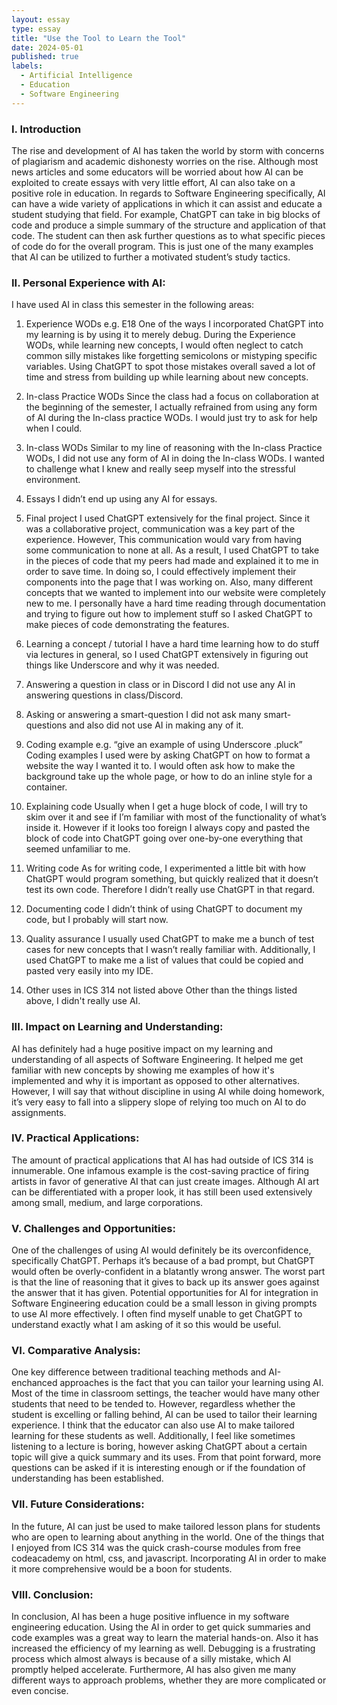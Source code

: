 ```yaml
---
layout: essay
type: essay
title: "Use the Tool to Learn the Tool"
date: 2024-05-01
published: true
labels:
  - Artificial Intelligence
  - Education
  - Software Engineering
---
```


### I. Introduction
The rise and development of AI has taken the world by storm with concerns of plagiarism and academic dishonesty worries on the rise. Although most news articles and some educators will be worried about how AI can be exploited to create essays with very little effort, AI can also take on a positive role in education. In regards to Software Engineering specifically, AI can have a wide variety of applications in which it can assist and educate a student studying that field. For example, ChatGPT can take in big blocks of code and produce a simple summary of the structure and application of that code. The student can then ask further questions as to what specific pieces of code do for the overall program. This is just one of the many examples that AI can be utilized to further a motivated student’s study tactics.  

### II. Personal Experience with AI:
I have used AI in class this semester in the following areas:

  1. Experience WODs e.g. E18
One of the ways I incorporated ChatGPT into my learning is by using it to merely debug. During the Experience WODs, while learning new concepts, I would often neglect to catch common silly mistakes like forgetting semicolons or mistyping specific variables. Using ChatGPT to spot those mistakes overall saved a lot of time and stress from building up while learning about new concepts.

  2. In-class Practice WODs
Since the class had a focus on collaboration at the beginning of the semester, I actually refrained from using any form of AI during the In-class practice WODs. I would just try to ask for help when I could.

  3. In-class WODs
Similar to my line of reasoning with the In-class Practice WODs, I did not use any form of AI in doing the In-class WODs. I wanted to challenge what I knew and really seep myself into the stressful environment.

  4. Essays
I didn’t end up using any AI for essays.

  5. Final project
I used ChatGPT extensively for the final project. Since it was a collaborative project, communication was a key part of the experience. However, This communication would vary from having some communication to none at all. As a result, I used ChatGPT to take in the pieces of code that my peers had made and explained it to me in order to save time. In doing so, I could effectively implement their components into the page that I was working on. Also, many different concepts that we wanted to implement into our website were completely new to me. I personally have a hard time reading through documentation and trying to figure out how to implement stuff so I asked ChatGPT to make pieces of code demonstrating the features.

  6. Learning a concept / tutorial
I have a hard time learning how to do stuff via lectures in general, so I used ChatGPT extensively in figuring out things like Underscore and why it was needed. 

  7. Answering a question in class or in Discord
I did not use any AI in answering questions in class/Discord.

  8. Asking or answering a smart-question
I did not ask many smart-questions and also did not use AI in making any of it.

  9. Coding example e.g. “give an example of using Underscore .pluck”
Coding examples I used were by asking ChatGPT on how to format a website the way I wanted it to. I would often ask how to make the background take up the whole page, or how to do an inline style for a container.

  10. Explaining code
Usually when I get a huge block of code, I will try to skim over it and see if I’m familiar with most of the functionality of what’s inside it. However if it looks too foreign I always copy and pasted the block of code into ChatGPT going over one-by-one everything that seemed unfamiliar to me. 

  11. Writing code
As for writing code, I experimented a little bit with how ChatGPT would program something, but quickly realized that it doesn’t test its own code. Therefore I didn’t really use ChatGPT in that regard.

  12. Documenting code
I didn’t think of using ChatGPT to document my code, but I probably will start now.

  13. Quality assurance 
I usually used ChatGPT to make me a bunch of test cases for new concepts that I wasn’t really familiar with. Additionally, I used ChatGPT to make me a list of values that could be copied and pasted very easily into my IDE.

  14. Other uses in ICS 314 not listed above
Other than the things listed above, I didn't really use AI.

### III. Impact on Learning and Understanding:
AI has definitely had a huge positive impact on my learning and understanding of all aspects of Software Engineering. It helped me get familiar with new concepts by showing me examples of how it's implemented and why it is important as opposed to other alternatives. However, I will say that without discipline in using AI while doing homework, it’s very easy to fall into a slippery slope of relying too much on AI to do assignments.

### IV. Practical Applications:
The amount of practical applications that AI has had outside of ICS 314 is innumerable. One infamous example is the cost-saving practice of firing artists in favor of generative AI that can just create images. Although AI art can be differentiated with a proper look, it has still been used extensively among small, medium, and large corporations.

### V. Challenges and Opportunities:
One of the challenges of using AI would definitely be its overconfidence, specifically ChatGPT. Perhaps it’s because of a bad prompt, but ChatGPT would often be overly-confident in a blatantly wrong answer. The worst part is that the line of reasoning that it gives to back up its answer goes against the answer that it has given. Potential opportunities for AI for integration in Software Engineering education could be a small lesson in giving prompts to use AI more effectively. I often find myself unable to get ChatGPT to understand exactly what I am asking of it so this would be useful.

### VI. Comparative Analysis:
One key difference between traditional teaching methods and AI-enchanced approaches is the fact that you can tailor your learning using AI. Most of the time in classroom settings, the teacher would have many other students that need to be tended to. However, regardless whether the student is excelling or falling behind, AI can be used to tailor their learning experience. I think that the educator can also use AI to make tailored learning for these students as well. Additionally, I feel like sometimes listening to a lecture is boring, however asking ChatGPT about a certain topic will give a quick summary and its uses. From that point forward, more questions can be asked if it is interesting enough or if the foundation of understanding has been established.

### VII. Future Considerations:
In the future, AI can just be used to make tailored lesson plans for students who are open to learning about anything in the world. One of the things that I enjoyed from ICS 314 was the quick crash-course modules from free codeacademy on html, css, and javascript. Incorporating AI in order to make it more comprehensive would be a boon for students.

### VIII. Conclusion:
In conclusion, AI has been a huge positive influence in my software engineering education. Using the AI in order to get quick summaries and code examples was a great way to learn the material hands-on. Also it has increased the efficiency of my learning as well. Debugging is a frustrating process which almost always is because of a silly mistake, which AI promptly helped accelerate. Furthermore, AI has also given me many different ways to approach problems, whether they are more complicated or even concise.
